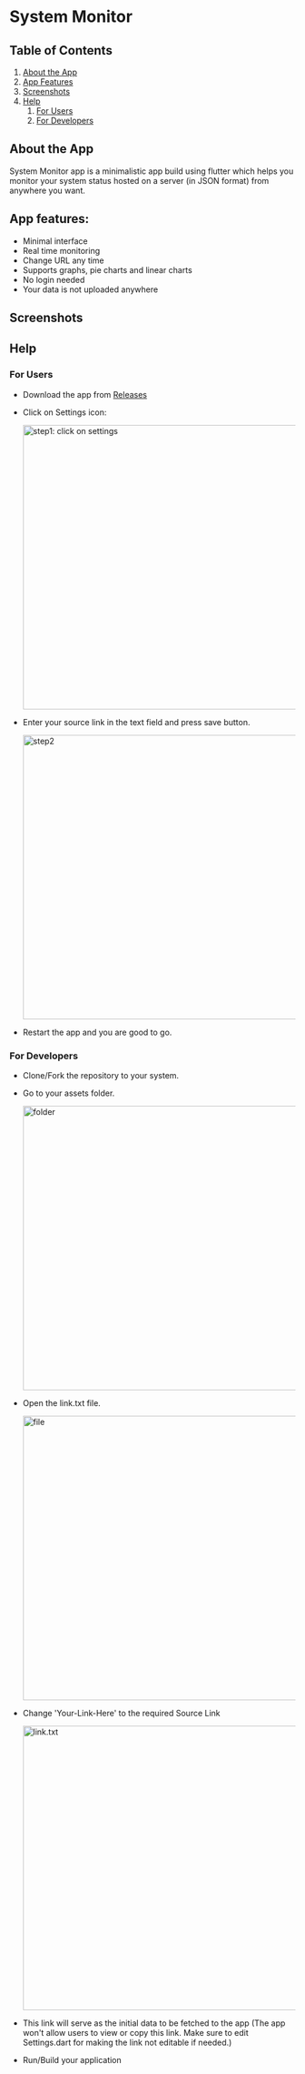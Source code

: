 # System Monitor

## Table of Contents
1. [About the App](https://github.com/aswin-asokan/System-Monitor/edit/main/Readme.md#about-the-app)
2. [App Features](https://github.com/aswin-asokan/System-Monitor/edit/main/Readme.md#app-features)
3. [Screenshots](https://github.com/aswin-asokan/System-Monitor/edit/main/Readme.md#screenshots)
4. [Help](https://github.com/aswin-asokan/System-Monitor/edit/main/Readme.md#help)
    1. [For Users]()
    2. [For Developers]()

       
## About the App
System Monitor app is a minimalistic app build using flutter which helps you monitor your system status hosted on a server (in JSON format) from anywhere you want.

## App features:
* Minimal interface
* Real time monitoring
* Change URL any time
* Supports graphs, pie charts and linear charts
* No login needed
* Your data is not uploaded anywhere
## Screenshots

## Help
### For Users
* Download the app from [Releases]()
* Click on Settings icon:
  
  <img src="https://github.com/user-attachments/assets/ebbd8e5d-4795-4b23-b1dc-292f18f7fef9" alt="step1: click on settings" height="500"/>
* Enter your source link in the text field and press save button.
  
  <img src="https://github.com/user-attachments/assets/7ead4a10-637d-4df7-88f1-39253c058e8f" alt="step2" height="500"/>
* Restart the app and you are good to go.

### For Developers
* Clone/Fork the repository to your system.
* Go to your assets folder.

  <img src="https://github.com/user-attachments/assets/5d60babf-9674-4aaa-b209-472176857d52" alt="folder" height="500"/>
* Open the link.txt file.

  <img src="https://github.com/user-attachments/assets/f2b89597-5af6-4548-aab5-1ef913fe4162" alt="file" height="500"/>
* Change 'Your-Link-Here' to the required Source Link

  <img src="https://github.com/user-attachments/assets/c3da4fe9-9cfc-4496-899f-419cd2146a67" alt="link.txt" height="500"/>

* This link will serve as the initial data to be fetched to the app (The app won't allow users to view or copy this link. Make sure to edit Settings.dart for making the link not editable if needed.)
* Run/Build your application

  





  
